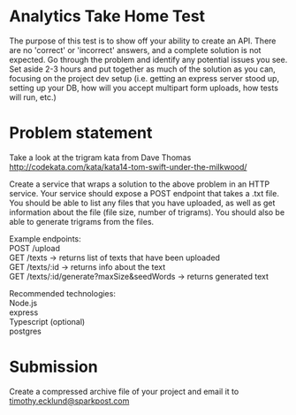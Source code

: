 # Analytics Take Home Test

The purpose of this test is to show off your ability to create an API. There are no 'correct' or 'incorrect' answers, and a complete solution is not expected. Go through the problem and identify any potential issues you see. Set aside 2-3 hours and put together as much of the solution as you can, focusing on the project dev setup (i.e. getting an express server stood up, setting up your DB, how will you accept multipart form uploads, how tests will run, etc.)

# Problem statement

Take a look at the trigram kata from Dave Thomas http://codekata.com/kata/kata14-tom-swift-under-the-milkwood/

Create a service that wraps a solution to the above problem in an HTTP service. Your service should expose a POST endpoint that takes a .txt file. You should be able to list any files that you have uploaded, as well as get information about the file (file size, number of trigrams). You should also be able to generate trigrams from the files.

Example endpoints:  
POST /upload  
GET /texts -> returns list of texts that have been uploaded   
GET /texts/:id -> returns info about the text  
GET /texts/:id/generate?maxSize&seedWords -> returns generated text  

Recommended technologies:  
Node.js  
express  
Typescript (optional)  
postgres  

# Submission
Create a compressed archive file of your project and email it to timothy.ecklund@sparkpost.com

